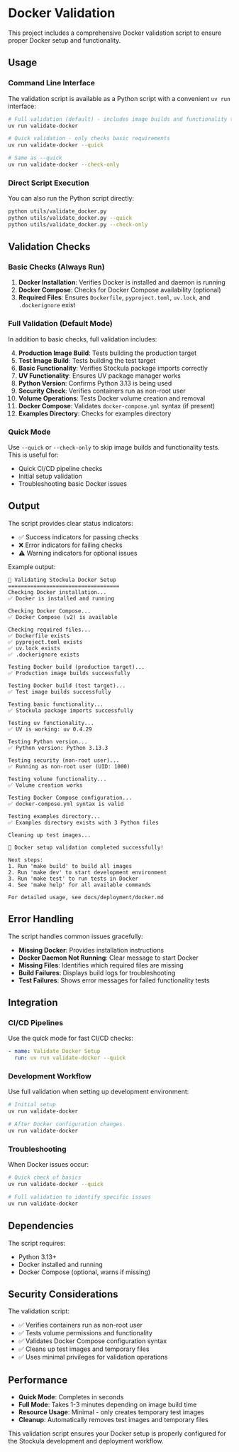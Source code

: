 # Docker Validation

This project includes a comprehensive Docker validation script to ensure proper Docker setup and functionality.

## Usage

### Command Line Interface

The validation script is available as a Python script with a convenient `uv run` interface:

```bash
# Full validation (default) - includes image builds and functionality tests
uv run validate-docker

# Quick validation - only checks basic requirements
uv run validate-docker --quick

# Same as --quick
uv run validate-docker --check-only
```

### Direct Script Execution

You can also run the Python script directly:

```bash
python utils/validate_docker.py
python utils/validate_docker.py --quick
python utils/validate_docker.py --check-only
```

## Validation Checks

### Basic Checks (Always Run)

1. **Docker Installation**: Verifies Docker is installed and daemon is running
2. **Docker Compose**: Checks for Docker Compose availability (optional)
3. **Required Files**: Ensures `Dockerfile`, `pyproject.toml`, `uv.lock`, and `.dockerignore` exist

### Full Validation (Default Mode)

In addition to basic checks, full validation includes:

4. **Production Image Build**: Tests building the production target
5. **Test Image Build**: Tests building the test target
6. **Basic Functionality**: Verifies Stockula package imports correctly
7. **UV Functionality**: Ensures UV package manager works
8. **Python Version**: Confirms Python 3.13 is being used
9. **Security Check**: Verifies containers run as non-root user
10. **Volume Operations**: Tests Docker volume creation and removal
11. **Docker Compose**: Validates `docker-compose.yml` syntax (if present)
12. **Examples Directory**: Checks for examples directory

### Quick Mode

Use `--quick` or `--check-only` to skip image builds and functionality tests. This is useful for:

- Quick CI/CD pipeline checks
- Initial setup validation
- Troubleshooting basic Docker issues

## Output

The script provides clear status indicators:

- ✅ Success indicators for passing checks
- ❌ Error indicators for failing checks  
- ⚠️  Warning indicators for optional issues

Example output:

```
🐳 Validating Stockula Docker Setup
===================================
Checking Docker installation...
✅ Docker is installed and running

Checking Docker Compose...
✅ Docker Compose (v2) is available

Checking required files...
✅ Dockerfile exists
✅ pyproject.toml exists
✅ uv.lock exists
✅ .dockerignore exists

Testing Docker build (production target)...
✅ Production image builds successfully

Testing Docker build (test target)...
✅ Test image builds successfully

Testing basic functionality...
✅ Stockula package imports successfully

Testing uv functionality...
✅ UV is working: uv 0.4.29

Testing Python version...
✅ Python version: Python 3.13.3

Testing security (non-root user)...
✅ Running as non-root user (UID: 1000)

Testing volume functionality...
✅ Volume creation works

Testing Docker Compose configuration...
✅ docker-compose.yml syntax is valid

Testing examples directory...
✅ Examples directory exists with 3 Python files

Cleaning up test images...

🎉 Docker setup validation completed successfully!

Next steps:
1. Run 'make build' to build all images
2. Run 'make dev' to start development environment
3. Run 'make test' to run tests in Docker
4. See 'make help' for all available commands

For detailed usage, see docs/deployment/docker.md
```

## Error Handling

The script handles common issues gracefully:

- **Missing Docker**: Provides installation instructions
- **Docker Daemon Not Running**: Clear message to start Docker
- **Missing Files**: Identifies which required files are missing
- **Build Failures**: Displays build logs for troubleshooting
- **Test Failures**: Shows error messages for failed functionality tests

## Integration

### CI/CD Pipelines

Use the quick mode for fast CI/CD checks:

```yaml
- name: Validate Docker Setup
  run: uv run validate-docker --quick
```

### Development Workflow

Use full validation when setting up development environment:

```bash
# Initial setup
uv run validate-docker

# After Docker configuration changes
uv run validate-docker
```

### Troubleshooting

When Docker issues occur:

```bash
# Quick check of basics
uv run validate-docker --quick

# Full validation to identify specific issues
uv run validate-docker
```

## Dependencies

The script requires:

- Python 3.13+
- Docker installed and running
- Docker Compose (optional, warns if missing)

## Security Considerations

The validation script:

- ✅ Verifies containers run as non-root user
- ✅ Tests volume permissions and functionality
- ✅ Validates Docker Compose configuration syntax
- ✅ Cleans up test images and temporary files
- ✅ Uses minimal privileges for validation operations

## Performance

- **Quick Mode**: Completes in seconds
- **Full Mode**: Takes 1-3 minutes depending on image build time
- **Resource Usage**: Minimal - only creates temporary test images
- **Cleanup**: Automatically removes test images and temporary files

This validation script ensures your Docker setup is properly configured for the Stockula development and deployment workflow.